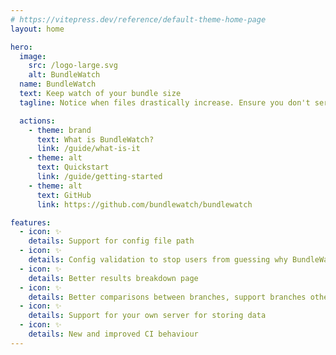 ```yaml
---
# https://vitepress.dev/reference/default-theme-home-page
layout: home

hero:
  image:
    src: /logo-large.svg
    alt: BundleWatch
  name: BundleWatch
  text: Keep watch of your bundle size
  tagline: Notice when files drastically increase. Ensure you don't serve huge files to customers. Block builds when files get too big.

  actions:
    - theme: brand
      text: What is BundleWatch?
      link: /guide/what-is-it
    - theme: alt
      text: Quickstart
      link: /guide/getting-started
    - theme: alt
      text: GitHub
      link: https://github.com/bundlewatch/bundlewatch

features:
  - icon: ✨
    details: Support for config file path
  - icon: ✨
    details: Config validation to stop users from guessing why BundleWatch won't work
  - icon: ✨
    details: Better results breakdown page
  - icon: ✨
    details: Better comparisons between branches, support branches other than master
  - icon: ✨
    details: Support for your own server for storing data
  - icon: ✨
    details: New and improved CI behaviour
---
```

